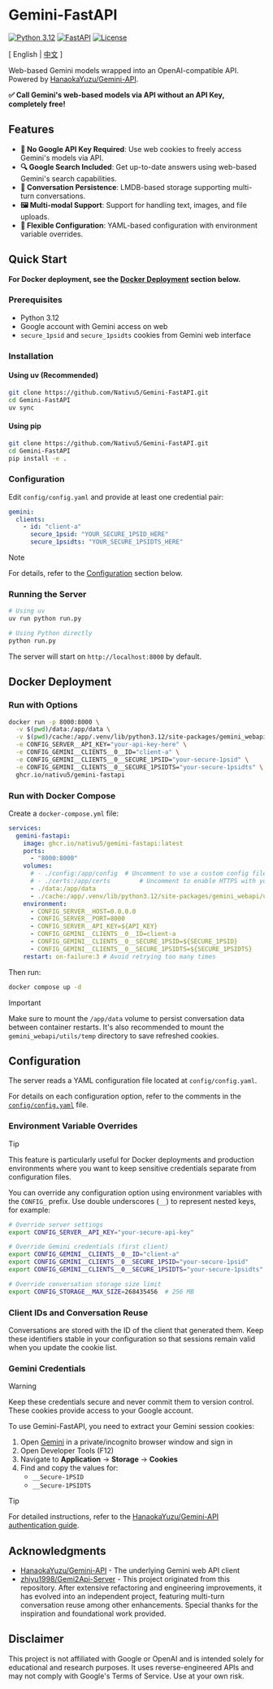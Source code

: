 # Gemini-FastAPI

[![Python 3.12](https://img.shields.io/badge/python-3.12+-blue.svg)](https://www.python.org/downloads/)
[![FastAPI](https://img.shields.io/badge/FastAPI-0.115+-green.svg)](https://fastapi.tiangolo.com/)
[![License](https://img.shields.io/badge/license-MIT-blue.svg)](LICENSE)

[ English | [中文](README.zh.md) ]

Web-based Gemini models wrapped into an OpenAI-compatible API. Powered by  [HanaokaYuzu/Gemini-API](https://github.com/HanaokaYuzu/Gemini-API).

**✅ Call Gemini's web-based models via API without an API Key, completely free!**

## Features

- **🔐 No Google API Key Required**: Use web cookies to freely access Gemini's models via API.
- **🔍 Google Search Included**: Get up-to-date answers using web-based Gemini's search capabilities.
- **💾 Conversation Persistence**: LMDB-based storage supporting multi-turn conversations.
- **🖼️ Multi-modal Support**: Support for handling text, images, and file uploads.
- **🔧 Flexible Configuration**: YAML-based configuration with environment variable overrides.

## Quick Start

**For Docker deployment, see the [Docker Deployment](#docker-deployment) section below.**

### Prerequisites

- Python 3.12
- Google account with Gemini access on web
- `secure_1psid` and `secure_1psidts` cookies from Gemini web interface

### Installation

#### Using uv (Recommended)

```bash
git clone https://github.com/Nativu5/Gemini-FastAPI.git
cd Gemini-FastAPI
uv sync
```

#### Using pip

```bash
git clone https://github.com/Nativu5/Gemini-FastAPI.git
cd Gemini-FastAPI
pip install -e .
```

### Configuration

Edit `config/config.yaml` and provide at least one credential pair:
```yaml
gemini:
  clients:
    - id: "client-a"
      secure_1psid: "YOUR_SECURE_1PSID_HERE"
      secure_1psidts: "YOUR_SECURE_1PSIDTS_HERE"
```

> [!NOTE]
> For details, refer to the [Configuration](#configuration-1) section below.

### Running the Server

```bash
# Using uv
uv run python run.py

# Using Python directly
python run.py
```

The server will start on `http://localhost:8000` by default.

## Docker Deployment

### Run with Options

```bash
docker run -p 8000:8000 \
  -v $(pwd)/data:/app/data \
  -v $(pwd)/cache:/app/.venv/lib/python3.12/site-packages/gemini_webapi/utils/temp \
  -e CONFIG_SERVER__API_KEY="your-api-key-here" \
  -e CONFIG_GEMINI__CLIENTS__0__ID="client-a" \
  -e CONFIG_GEMINI__CLIENTS__0__SECURE_1PSID="your-secure-1psid" \
  -e CONFIG_GEMINI__CLIENTS__0__SECURE_1PSIDTS="your-secure-1psidts" \
  ghcr.io/nativu5/gemini-fastapi
```

### Run with Docker Compose

Create a `docker-compose.yml` file:

```yaml
services:
  gemini-fastapi:
    image: ghcr.io/nativu5/gemini-fastapi:latest
    ports:
      - "8000:8000"
    volumes:
      # - ./config:/app/config  # Uncomment to use a custom config file
      # - ./certs:/app/certs        # Uncomment to enable HTTPS with your certs
      - ./data:/app/data
      - ./cache:/app/.venv/lib/python3.12/site-packages/gemini_webapi/utils/temp
    environment:
      - CONFIG_SERVER__HOST=0.0.0.0
      - CONFIG_SERVER__PORT=8000
      - CONFIG_SERVER__API_KEY=${API_KEY}
      - CONFIG_GEMINI__CLIENTS__0__ID=client-a
      - CONFIG_GEMINI__CLIENTS__0__SECURE_1PSID=${SECURE_1PSID}
      - CONFIG_GEMINI__CLIENTS__0__SECURE_1PSIDTS=${SECURE_1PSIDTS}
    restart: on-failure:3 # Avoid retrying too many times
```

Then run:

```bash
docker compose up -d
```

> [!IMPORTANT]
> Make sure to mount the `/app/data` volume to persist conversation data between container restarts.
> It's also recommended to mount the `gemini_webapi/utils/temp` directory to save refreshed cookies.

## Configuration

The server reads a YAML configuration file located at `config/config.yaml`. 

For details on each configuration option, refer to the comments in the [`config/config.yaml`](https://github.com/Nativu5/Gemini-FastAPI/blob/main/config/config.yaml) file.

### Environment Variable Overrides

> [!TIP]
> This feature is particularly useful for Docker deployments and production environments where you want to keep sensitive credentials separate from configuration files. 

You can override any configuration option using environment variables with the `CONFIG_` prefix. Use double underscores (`__`) to represent nested keys, for example:

```bash
# Override server settings
export CONFIG_SERVER__API_KEY="your-secure-api-key"

# Override Gemini credentials (first client)
export CONFIG_GEMINI__CLIENTS__0__ID="client-a"
export CONFIG_GEMINI__CLIENTS__0__SECURE_1PSID="your-secure-1psid"
export CONFIG_GEMINI__CLIENTS__0__SECURE_1PSIDTS="your-secure-1psidts"

# Override conversation storage size limit
export CONFIG_STORAGE__MAX_SIZE=268435456  # 256 MB
```

### Client IDs and Conversation Reuse

Conversations are stored with the ID of the client that generated them.
Keep these identifiers stable in your configuration so that sessions remain valid
when you update the cookie list.

### Gemini Credentials

> [!WARNING]
> Keep these credentials secure and never commit them to version control. These cookies provide access to your Google account.

To use Gemini-FastAPI, you need to extract your Gemini session cookies:

1. Open [Gemini](https://gemini.google.com/) in a private/incognito browser window and sign in
2. Open Developer Tools (F12)
3. Navigate to **Application** → **Storage** → **Cookies**
4. Find and copy the values for:
   - `__Secure-1PSID`
   - `__Secure-1PSIDTS`

> [!TIP]
> For detailed instructions, refer to the [HanaokaYuzu/Gemini-API authentication guide](https://github.com/HanaokaYuzu/Gemini-API?tab=readme-ov-file#authentication).

## Acknowledgments

- [HanaokaYuzu/Gemini-API](https://github.com/HanaokaYuzu/Gemini-API) - The underlying Gemini web API client
- [zhiyu1998/Gemi2Api-Server](https://github.com/zhiyu1998/Gemi2Api-Server) - This project originated from this repository. After extensive refactoring and engineering improvements, it has evolved into an independent project, featuring multi-turn conversation reuse among other enhancements. Special thanks for the inspiration and foundational work provided.

## Disclaimer

This project is not affiliated with Google or OpenAI and is intended solely for educational and research purposes. It uses reverse-engineered APIs and may not comply with Google's Terms of Service. Use at your own risk.
